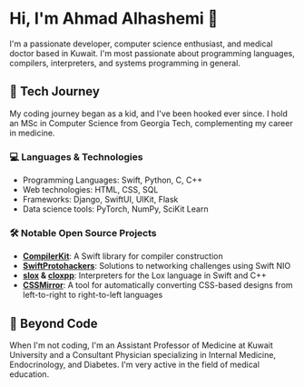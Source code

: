 # Hi, I'm Ahmad Alhashemi 👋

I'm a passionate developer, computer science enthusiast, and medical doctor based in Kuwait. I'm most passionate about programming languages, compilers, interpreters, and systems programming in general.

## 🚀 Tech Journey

My coding journey began as a kid, and I've been hooked ever since. I hold an MSc in Computer Science from Georgia Tech, complementing my career in medicine.

### 💻 Languages & Technologies

- Programming Languages: Swift, Python, C, C++
- Web technologies: HTML, CSS, SQL
- Frameworks: Django, SwiftUI, UIKit, Flask
- Data science tools: PyTorch, NumPy, SciKit Learn

### 🛠️ Notable Open Source Projects

- **[CompilerKit](https://github.com/hashemi/CompilerKit)**: A Swift library for compiler construction
- **[SwiftProtohackers](https://github.com/hashemi/SwiftProtohackers)**: Solutions to networking challenges using Swift NIO
- **[slox](https://github.com/hashemi/slox) & [cloxpp](https://github.com/hashemi/cloxpp)**: Interpreters for the Lox language in Swift and C++
- **[CSSMirror](https://github.com/hashemi/cssmirror/)**: A tool for automatically converting CSS-based designs from left-to-right to right-to-left languages

## 🏥 Beyond Code

When I'm not coding, I'm an Assistant Professor of Medicine at Kuwait University and a Consultant Physician specializing in Internal Medicine, Endocrinology, and Diabetes. I'm very active in the field of medical education.
